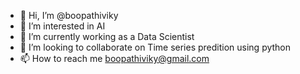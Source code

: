 - 👋 Hi, I’m @boopathiviky
- 👀 I’m interested in AI
- 🌱 I’m currently working as a Data Scientist
- 💞️ I’m looking to collaborate on Time series predition using python
- 📫 How to reach me boopathiviky@gmail.com

<!---
boopathiviky/boopathiviky is a ✨ special ✨ repository because its `README.md` (this file) appears on your GitHub profile.
You can click the Preview link to take a look at your changes.
--->
